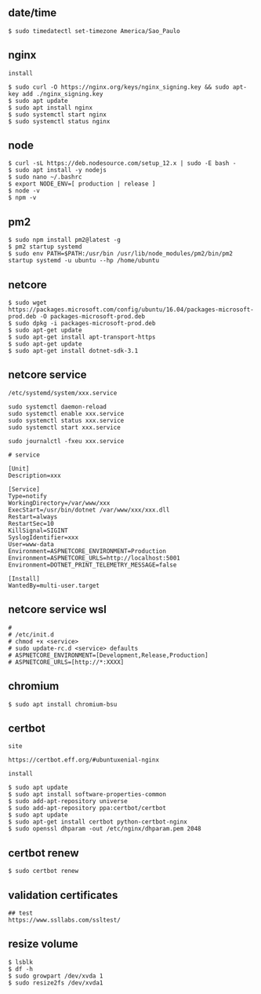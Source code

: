 ## date/time

    $ sudo timedatectl set-timezone America/Sao_Paulo

## nginx
    
    install
    
    $ sudo curl -O https://nginx.org/keys/nginx_signing.key && sudo apt-key add ./nginx_signing.key
    $ sudo apt update
    $ sudo apt install nginx
    $ sudo systemctl start nginx
    $ sudo systemctl status nginx

## node

    $ curl -sL https://deb.nodesource.com/setup_12.x | sudo -E bash -
    $ sudo apt install -y nodejs
    $ sudo nano ~/.bashrc
    $ export NODE_ENV=[ production | release ]
    $ node -v
    $ npm -v

## pm2

    $ sudo npm install pm2@latest -g
    $ pm2 startup systemd
    $ sudo env PATH=$PATH:/usr/bin /usr/lib/node_modules/pm2/bin/pm2 startup systemd -u ubuntu --hp /home/ubuntu

## netcore

    $ sudo wget https://packages.microsoft.com/config/ubuntu/16.04/packages-microsoft-prod.deb -O packages-microsoft-prod.deb
    $ sudo dpkg -i packages-microsoft-prod.deb
    $ sudo apt-get update
    $ sudo apt-get install apt-transport-https
    $ sudo apt-get update
    $ sudo apt-get install dotnet-sdk-3.1

## netcore service

    /etc/systemd/system/xxx.service
    
    sudo systemctl daemon-reload
    sudo systemctl enable xxx.service
    sudo systemctl status xxx.service
    sudo systemctl start xxx.service
    
    sudo journalctl -fxeu xxx.service

    # service
    
    [Unit]
    Description=xxx

    [Service]
    Type=notify
    WorkingDirectory=/var/www/xxx
    ExecStart=/usr/bin/dotnet /var/www/xxx/xxx.dll
    Restart=always
    RestartSec=10
    KillSignal=SIGINT
    SyslogIdentifier=xxx
    User=www-data
    Environment=ASPNETCORE_ENVIRONMENT=Production
    Environment=ASPNETCORE_URLS=http://localhost:5001
    Environment=DOTNET_PRINT_TELEMETRY_MESSAGE=false

    [Install]
    WantedBy=multi-user.target    

## netcore service wsl

    # 
    # /etc/init.d
    # chmod +x <service>
    # sudo update-rc.d <service> defaults
    # ASPNETCORE_ENVIRONMENT=[Development,Release,Production]
    # ASPNETCORE_URLS=[http://*:XXXX]

## chromium

    $ sudo apt install chromium-bsu

## certbot

    site
    
    https://certbot.eff.org/#ubuntuxenial-nginx

    install
    
    $ sudo apt update
    $ sudo apt install software-properties-common
    $ sudo add-apt-repository universe
    $ sudo add-apt-repository ppa:certbot/certbot
    $ sudo apt update
    $ sudo apt-get install certbot python-certbot-nginx
    $ sudo openssl dhparam -out /etc/nginx/dhparam.pem 2048

## certbot renew

    $ sudo certbot renew

## validation certificates

    ## test
    https://www.ssllabs.com/ssltest/
    
## resize volume

    $ lsblk
    $ df -h
    $ sudo growpart /dev/xvda 1
    $ sudo resize2fs /dev/xvda1
       

